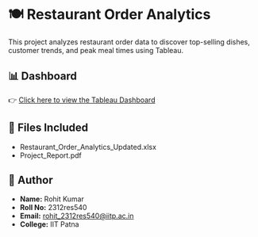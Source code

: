 # 🍽️ Restaurant Order Analytics

This project analyzes restaurant order data to discover top-selling dishes, customer trends, and peak meal times using Tableau.

## 📊 Dashboard
👉 [Click here to view the Tableau Dashboard](https://public.tableau.com/views/SuperstoreSampleDashboard/SalesOverview)

## 📁 Files Included
- Restaurant_Order_Analytics_Updated.xlsx
- Project_Report.pdf

## 👤 Author
- **Name:** Rohit Kumar  
- **Roll No:** 2312res540  
- **Email:** rohit_2312res540@iitp.ac.in  
- **College:** IIT Patna
